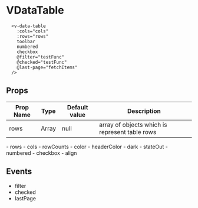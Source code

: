 # VDataTable
```vue
  <v-data-table
    :cols="cols"
    :rows="rows"
    toolbar
    numbered
    checkbox
    @filter="testFunc"
    @checked="testFunc"
    @last-page="fetchItems"
  />
```
## Props

<table>
    <thead>
        <tr>
            <th>Prop Name</th>
            <th>Type</th>
            <th>Default value</th>
            <th>Description</th>
        </tr>
    </thead>
    <tbody>
        <tr>
            <td>rows</td>
            <td>Array</td>
            <td>null</td>
            <td>array of objects which is represent table rows</td>
        </tr>
    </tbody>
</table>
  - rows
  - cols
  - rowCounts
  - color
  - headerColor
  - dark
  - stateOut
  - numbered
  - checkbox
  - align

## Events
  - filter
  - checked
  - lastPage


